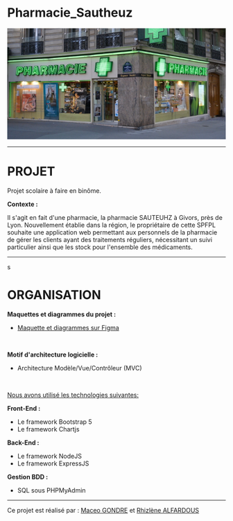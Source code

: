 
# Pharmacie_Sautheuz
<div height="150" align="center">
    <img src="public/images/pharmacie.png" />
</div>


------------------------------------------------------------------------------------------------------------
# PROJET

Projet scolaire à faire en binôme.

__Contexte :__

Il s'agit en fait d'une pharmacie, la pharmacie SAUTEUHZ à Givors, près de Lyon. Nouvellement établie
dans la région, le propriétaire de cette SPFPL souhaite une application web permettant aux personnels de la pharmacie de gérer les clients ayant des traitements réguliers, nécessitant un suivi particulier ainsi que les stock pour l'ensemble des médicaments.

------------------------------------------------------------------------------------------------------------
s

# ORGANISATION

__Maquettes et diagrammes du projet :__

+ <a href="https://www.figma.com/file/nAQHtUt5CkzNIyLk6PREF8/diagrame-utilisation-pharmacie?node-id=0%3A1&t=zEkO0qDOsu9EMiqR-1">Maquette et diagrammes sur Figma<a>

<br>

__Motif d'architecture logicielle :__
+ Architecture Modèle/Vue/Contrôleur (MVC)

<br>

<u>Nous avons utilisé les technologies suivantes:</u>

__Front-End :__
+ Le framework Bootstrap 5
+ Le framework Chartjs

__Back-End :__
+ Le framework NodeJS
+ Le framework ExpressJS

__Gestion BDD :__
+ SQL sous PHPMyAdmin

------------------------------------------------------------------------------------------------------------


Ce projet est réalisé par : [Maceo GONDRE](https://github.com/Maceoggit) et [Rhizlène ALFARDOUS](https://github.com/Rhizlene)


